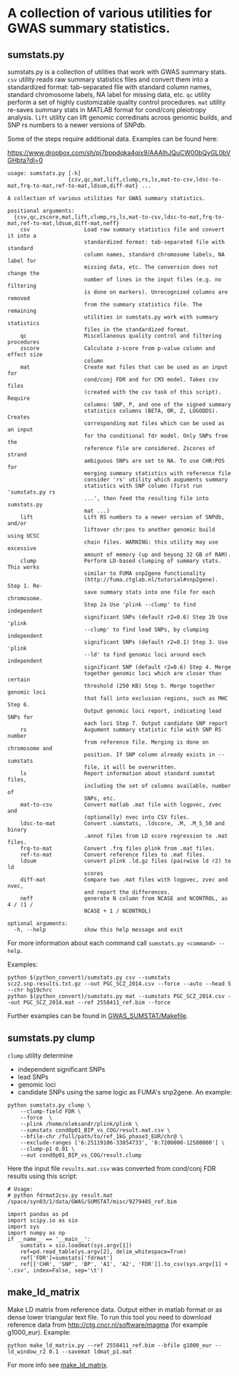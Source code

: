# A collection of various utilities for GWAS summary statistics.

## sumstats.py

sumstats.py is a collection of utilities that work with GWAS summary stats.
``csv`` utility reads raw summary statistics files
and convert them into a standardized format:
tab-separated file with standard
column names, standard chromosome labels,
NA label for missing data, etc.
``qc`` utility perform a set of highly customizable quality control procedures.
``mat`` utility re-saves summary stats in MATLAB format for cond/conj pleiotropy analysis.
``lift`` utility can lift genomic corredinats across genomic builds, and SNP rs numbers to a newer versions of SNPdb.

Some of the steps require additional data. Examples can be found here:

https://www.dropbox.com/sh/pj7bppdqka4qix9/AAAlhJQuCW00bQyGL0bVGHbta?dl=0


```
usage: sumstats.py [-h]
                   {csv,qc,mat,lift,clump,rs,ls,mat-to-csv,ldsc-to-mat,frq-to-mat,ref-to-mat,ldsum,diff-mat} ...

A collection of various utilities for GWAS summary statistics.

positional arguments:
  {csv,qc,zscore,mat,lift,clump,rs,ls,mat-to-csv,ldsc-to-mat,frq-to-mat,ref-to-mat,ldsum,diff-mat,neff}
    csv                 Load raw summary statistics file and convert it into a
                        standardized format: tab-separated file with standard
                        column names, standard chromosome labels, NA label for
                        missing data, etc. The conversion does not change the
                        number of lines in the input files (e.g. no filtering
                        is done on markers). Unrecognized columns are removed
                        from the summary statistics file. The remaining
                        utilities in sumstats.py work with summary statistics
                        files in the standardized format.
    qc                  Miscellaneous quality control and filtering procedures
    zscore              Calculate z-score from p-value column and effect size
                        column
    mat                 Create mat files that can be used as an input for
                        cond/conj FDR and for CM3 model. Takes csv files
                        (created with the csv task of this script). Require
                        columns: SNP, P, and one of the signed summary
                        statistics columns (BETA, OR, Z, LOGODDS). Creates
                        corresponding mat files which can be used as an input
                        for the conditional fdr model. Only SNPs from the
                        reference file are considered. Zscores of strand
                        ambiguous SNPs are set to NA. To use CHR:POS for
                        merging summary statistics with reference file
                        consider 'rs' utility which auguments summary
                        statistics with SNP column (first run 'sumstats.py rs
                        ...', then feed the resulting file into sumstats.py
                        mat ...)
    lift                Lift RS numbers to a newer version of SNPdb, and/or
                        liftover chr:pos to another genomic build using UCSC
                        chain files. WARNING: this utility may use excessive
                        amount of memory (up and beyong 32 GB of RAM).
    clump               Perform LD-based clumping of summary stats. This works
                        similar to FUMA snp2gene functionality
                        (http://fuma.ctglab.nl/tutorial#snp2gene). Step 1. Re-
                        save summary stats into one file for each chromosome.
                        Step 2a Use 'plink --clump' to find independent
                        significant SNPs (default r2=0.6) Step 2b Use 'plink
                        --clump' to find lead SNPs, by clumping independent
                        significant SNPs (default r2=0.1) Step 3. Use 'plink
                        --ld' to find genomic loci around each independent
                        significant SNP (default r2=0.6) Step 4. Merge
                        together genomic loci which are closer than certain
                        threshold (250 KB) Step 5. Merge together genomic loci
                        that fall into exclusion regions, such as MHC Step 6.
                        Output genomic loci report, indicating lead SNPs for
                        each loci Step 7. Output candidate SNP report
    rs                  Augument summary statistic file with SNP RS number
                        from reference file. Merging is done on chromosome and
                        position. If SNP column already exists in --sumstats
                        file, it will be overwritten.
    ls                  Report information about standard sumstat files,
                        including the set of columns available, number of
                        SNPs, etc.
    mat-to-csv          Convert matlab .mat file with logpvec, zvec and
                        (optionally) nvec into CSV files.
    ldsc-to-mat         Convert .sumstats, .ldscore, .M, .M_5_50 and binary
                        .annot files from LD score regression to .mat files.
    frq-to-mat          Convert .frq files plink from .mat files.
    ref-to-mat          Convert reference files to .mat files.
    ldsum               convert plink .ld.gz files (pairwise ld r2) to ld
                        scores
    diff-mat            Compare two .mat files with logpvec, zvec and nvec,
                        and report the differences.
    neff                generate N column from NCASE and NCONTROL, as 4 / (1 /
                        NCASE + 1 / NCONTROL)  

optional arguments:
  -h, --help            show this help message and exit
```

For more information about each command call ``sumstats.py <command> --help``.

Examples:
```
python $(python_convert)/sumstats.py csv --sumstats scz2.snp.results.txt.gz --out PGC_SCZ_2014.csv --force --auto --head 5 --chr hg19chrc
python $(python_convert)/sumstats.py mat --sumstats PGC_SCZ_2014.csv --out PGC_SCZ_2014.mat --ref 2558411_ref.bim --force
```

Further examples can be found in [GWAS_SUMSTAT/Makefile](https://github.com/precimed/GWAS_SUMSTAT/blob/master/Makefile).

## sumstats.py clump

``clump`` utility determine 
  - independent significant SNPs
  - lead SNPs
  - genomic loci
  - candidate SNPs
using the same logic as FUMA's snp2gene. An example:

```
python sumstats.py clump \
	--clump-field FDR \
	--force  \
	--plink /home/oleksandr/plink/plink \
	--sumstats cond0p01_BIP_vs_COG/result.mat.csv \
	--bfile-chr /full/path/to/ref_1kG_phase3_EUR/chr@ \
	--exclude-ranges ['6:25119106-33854733', '8:7200000-12500000'] \
	--clump-p1 0.01 \
	--out cond0p01_BIP_vs_COG/result.clump
```

Here the input file ``results.mat.csv`` was converted from cond/conj FDR results using this script:

```
# Usage:
# python fdrmat2csv.py result.mat /space/syn03/1/data/GWAS/SUMSTAT/misc/9279485_ref.bim

import pandas as pd
import scipy.io as sio
import sys
import numpy as np
if __name__ == '__main__':
    sumstats = sio.loadmat(sys.argv[1])
    ref=pd.read_table(ys.argv[2], delim_whitespace=True)
    ref['FDR']=sumstats['fdrmat']
    ref[['CHR', 'SNP', 'BP', 'A1', 'A2', 'FDR']].to_csv(sys.argv[1] + '.csv', index=False, sep='\t')
```

## make_ld_matrix

Make LD matrix from reference data. Output either in matlab format or as dense lower triangular text file.
To run this tool you need to download reference data from http://ctg.cncr.nl/software/magma (for example g1000_eur).
Example:
```
python make_ld_matrix.py --ref 2558411_ref.bim --bfile g1000_eur --ld_window_r2 0.1 --savemat ldmat_p1.mat
```
For more info see [make_ld_matrix](./make_ld_matrix/README.md).
